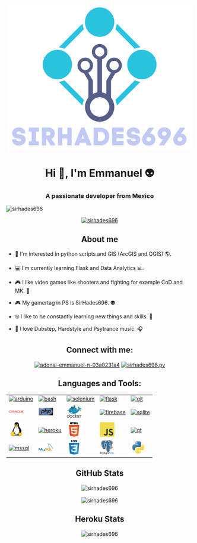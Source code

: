 <p align="center">
<img src="sir.png">
<h1 align="center">Hi 👋, I'm Emmanuel 👽</h1>
<h3 align="center">A passionate developer from Mexico</h3>
</p>
<p align="left"> <img src="https://komarev.com/ghpvc/?username=sirhades696&label=Profile%20views&color=0e75b6&style=flat" alt="sirhades696" /> </p>

<p align="center"> <a href="https://github.com/ryo-ma/github-profile-trophy"><img src="https://github-profile-trophy.vercel.app/?username=sirhades696&theme=tokyonight" alt="sirhades696" /></a> </p>

<h2 align="center">About me</h3>

- 🤯 I'm interested in python scripts and GIS (ArcGIS and QGIS) 🌎.

- 💻 I'm currently learning Flask and Data Analytics 📊.

- 🎮 I like video games like shooters and fighting for example CoD and MK. 👾

- 🎮 My gamertag in PS is SirHades696. 👽

- 🤓 I like to be constantly learning new things and skills. 💫

- 🦖 I love Dubstep, Hardstyle and Psytrance music. 🎧

<h2 align="center">Connect with me: </h3>
<p align="center">
<a href="https://linkedin.com/in/adonai-emmanuel-n-03a0231a4" target="blank"><img align="center" src="https://raw.githubusercontent.com/rahuldkjain/github-profile-readme-generator/master/src/images/icons/Social/linked-in-alt.svg" alt="adonai-emmanuel-n-03a0231a4" height="30" width="40" /></a>
<a href="https://instagram.com/sirhades696.py" target="blank"><img align="center" src="https://raw.githubusercontent.com/rahuldkjain/github-profile-readme-generator/master/src/images/icons/Social/instagram.svg" alt="sirhades696.py" height="30" width="40" /></a>
</p>

<h2 align="center">Languages and Tools:</h3>

<p align="center">
	<div align="center">
		<table class="center">
		  <tr>
			<td><a href="https://www.arduino.cc/" target="_blank" rel="noreferrer"> <img src="https://cdn.worldvectorlogo.com/logos/arduino-1.svg" alt="arduino" width="40" height="40"/> </a></td>
			<td> <a href="https://www.gnu.org/software/bash/" target="_blank" rel="noreferrer"> <img src="https://www.vectorlogo.zone/logos/gnu_bash/gnu_bash-icon.svg" alt="bash" width="40" height="40"/> </a></td>
			<td><a href="https://www.selenium.dev" target="_blank" rel="noreferrer"> <img src="https://raw.githubusercontent.com/detain/svg-logos/780f25886640cef088af994181646db2f6b1a3f8/svg/selenium-logo.svg" alt="selenium" width="40" height="40"/> </a></td>
			<td><a href="https://flask.palletsprojects.com/" target="_blank" rel="noreferrer"> <img src="https://www.vectorlogo.zone/logos/pocoo_flask/pocoo_flask-icon.svg" alt="flask" width="40" height="40"/> </a></td>
			<td><a href="https://git-scm.com/" target="_blank" rel="noreferrer"> <img src="https://www.vectorlogo.zone/logos/git-scm/git-scm-icon.svg" alt="git" width="40" height="40"/> </a></td>
		  </tr>
		  <tr>
			<td><a href="https://www.oracle.com/" target="_blank" rel="noreferrer"> <img src="https://raw.githubusercontent.com/devicons/devicon/master/icons/oracle/oracle-original.svg" alt="oracle" width="40" height="40"/> </a></td>
			<td><a href="https://www.php.net" target="_blank" rel="noreferrer"> <img src="https://raw.githubusercontent.com/devicons/devicon/master/icons/php/php-original.svg" alt="php" width="40" height="40"/> </a></td>
			<td><a href="https://www.docker.com/" target="_blank" rel="noreferrer"> <img src="https://raw.githubusercontent.com/devicons/devicon/master/icons/docker/docker-original-wordmark.svg" alt="docker" width="40" height="40"/> </a></td>
			<td><a href="https://firebase.google.com/" target="_blank" rel="noreferrer"> <img src="https://www.vectorlogo.zone/logos/firebase/firebase-icon.svg" alt="firebase" width="40" height="40"/> </a></td>
			<td><a href="https://www.sqlite.org/" target="_blank" rel="noreferrer"> <img src="https://www.vectorlogo.zone/logos/sqlite/sqlite-icon.svg" alt="sqlite" width="40" height="40"/> </a></td>
		  </tr>
		  <tr>
			<td><a href="https://www.linux.org/" target="_blank" rel="noreferrer"> <img src="https://raw.githubusercontent.com/devicons/devicon/master/icons/linux/linux-original.svg" alt="linux" width="40" height="40"/> </a></td>
			<td><a href="https://heroku.com" target="_blank" rel="noreferrer"> <img src="https://www.vectorlogo.zone/logos/heroku/heroku-icon.svg" alt="heroku" width="40" height="40"/> </a></td>
			<td><a href="https://www.w3.org/html/" target="_blank" rel="noreferrer"> <img src="https://raw.githubusercontent.com/devicons/devicon/master/icons/html5/html5-original-wordmark.svg" alt="html5" width="40" height="40"/> </a> </td>
			<td><a href="https://developer.mozilla.org/en-US/docs/Web/JavaScript" target="_blank" rel="noreferrer"> <img src="https://raw.githubusercontent.com/devicons/devicon/master/icons/javascript/javascript-original.svg" alt="javascript" width="40" height="40"/> </a></td>
			<td><a href="https://www.qt.io/" target="_blank" rel="noreferrer"> <img src="https://upload.wikimedia.org/wikipedia/commons/0/0b/Qt_logo_2016.svg" alt="qt" width="40" height="40"/> </a></td>
		  </tr>
		  <tr>
			<td><a href="https://www.microsoft.com/en-us/sql-server" target="_blank" rel="noreferrer"> <img src="https://www.svgrepo.com/show/303229/microsoft-sql-server-logo.svg" alt="mssql" width="40" height="40"/> </a></td>
			<td><a href="https://www.mysql.com/" target="_blank" rel="noreferrer"> <img src="https://raw.githubusercontent.com/devicons/devicon/master/icons/mysql/mysql-original-wordmark.svg" alt="mysql" width="40" height="40"/> </a></td>
			<td><a href="https://www.w3schools.com/css/" target="_blank" rel="noreferrer"> <img src="https://raw.githubusercontent.com/devicons/devicon/master/icons/css3/css3-original-wordmark.svg" alt="css3" width="40" height="40"/> </a></td>
			<td><a href="https://www.postgresql.org" target="_blank" rel="noreferrer"> <img src="https://raw.githubusercontent.com/devicons/devicon/master/icons/postgresql/postgresql-original-wordmark.svg" alt="postgresql" width="40" height="40"/> </a></td>
			<td><a href="https://www.python.org" target="_blank" rel="noreferrer"> <img src="https://raw.githubusercontent.com/devicons/devicon/master/icons/python/python-original.svg" alt="python" width="40" height="40"/> </a></td>
		   </tr>
		</table>
	</div>
</p>

<h2 align="center">GitHub Stats</h3>
<p align="center">
<img align="center" src="https://github-readme-stats.vercel.app/api/top-langs/?username=SirHades696&show_icons=true&locale=es&layout=compact&theme=tokyonight" alt="sirhades696" /></p>
<p align="center">
<img align="center" src="https://github-readme-stats.vercel.app/api?username=SirHades696&show_icons=true&theme=tokyonight&locale=es" alt="sirhades696" />
</p>
<h2 align="center">Heroku Stats</h3>
<p align="center"><img align="center" src="https://github-readme-streak-stats.herokuapp.com/?user=sirhades696&theme=tokyonight" alt="sirhades696" /></p>


